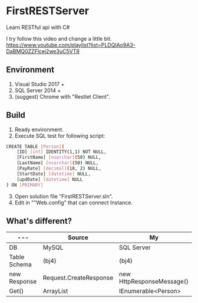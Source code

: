# FirstRESTServer
Learn RESTful api with C#

I try follow this video and change a little bit.
https://www.youtube.com/playlist?list=PLDQIAo9A3-DaBMQ0ZZFlcej2we3uC5VT8

## Environment
1. Visual Studio 2017 +
2. SQL Server 2014 +
3. (suggest) Chrome with "Restlet Client".

## Build 
1. Ready environment.
2. Execute SQL test for following script: 
``` bash
CREATE TABLE [Person](
	[ID] [int] IDENTITY(1,1) NOT NULL,
	[FirstName] [nvarchar](50) NULL,
	[LastName] [nvarchar](50) NULL,
	[PayRate] [decimal](18, 2) NULL,
	[StartDate] [datetime] NULL,
	[updDate] [datetime] NULL
) ON [PRIMARY] 
```
3. Open solution file "FirstRESTServer.sln".
4. Edit <connectionStrings> in ""Web.config" that can connect Instance. 

## What's different?
|---|Source|My|
|---|---|---|
|DB|MySQL|SQL Server|
|Table Schema|(bj4)|(bj4)|
|new Response|Request.CreateResponse|new HttpResponseMessage()|
|Get()|ArrayList<Person>|IEnumerable\<Person\>|
